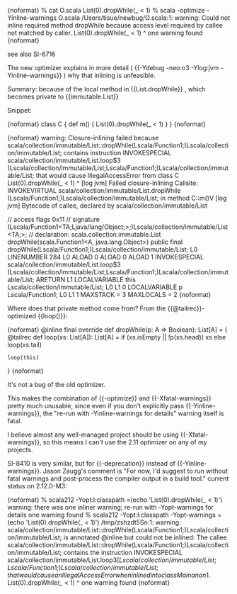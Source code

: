{noformat}
% cat O.scala
List(0).dropWhile(_ < 1)
% scala -optimize -Yinline-warnings O.scala
/Users/tisue/newbug/O.scala:1: warning: Could not inline required method dropWhile because access level required by callee not matched by caller.
List(0).dropWhile(_ < 1)
                 ^
one warning found
{noformat}

see also SI-6716

The new optimizer explains in more detail ( {{-Ydebug -neo:o3 -Ylog:jvm -Yinline-warnings}} ) why that inlining is unfeasible.

Summary: because of the local method in {{List.dropWhile}} , which becomes private to {{immutable.List}}

Snippet:

{noformat}
class C {
  def m() {
    List(0).dropWhile(_ < 1)
  }
}
{noformat}



{noformat}
warning: Closure-inlining failed because
  scala/collection/immutable/List::dropWhile(Lscala/Function1;)Lscala/collection/immutable/List;
contains instruction 
  INVOKESPECIAL 
    scala/collection/immutable/List.loop$3
    (Lscala/collection/immutable/List;Lscala/Function1;)Lscala/collection/immutable/List;
that would cause IllegalAccessError from class C
    List(0).dropWhile(_ < 1)
                     ^
[log jvm] Failed closure-inlining Callsite:
            INVOKEVIRTUAL
            scala/collection/immutable/List.dropWhile
            (Lscala/Function1;)Lscala/collection/immutable/List; 
          in method C::m()V
[log jvm] Bytecode of callee, declared by scala/collection/immutable/List 

  // access flags 0x11
  // signature (Lscala/Function1<TA;Ljava/lang/Object;>;)Lscala/collection/immutable/List<TA;>;
  // declaration: scala.collection.immutable.List<A> dropWhile(scala.Function1<A, java.lang.Object>)
  public final dropWhile(Lscala/Function1;)Lscala/collection/immutable/List;
   L0
    LINENUMBER 284 L0
    ALOAD 0
    ALOAD 0
    ALOAD 1
    INVOKESPECIAL 
      scala/collection/immutable/List.loop$3 
     (Lscala/collection/immutable/List;Lscala/Function1;)Lscala/collection/immutable/List;
    ARETURN
   L1
    LOCALVARIABLE this Lscala/collection/immutable/List; L0 L1 0
    LOCALVARIABLE p Lscala/Function1; L0 L1 1
    MAXSTACK = 3
    MAXLOCALS = 2
{noformat}

Where does that private method come from? From the {{@tailrec}}-optimized {{loop()}}:

{noformat}
  @inline final override def dropWhile(p: A => Boolean): List[A] = {
    @tailrec
    def loop(xs: List[A]): List[A] =
      if (xs.isEmpty || !p(xs.head)) xs
      else loop(xs.tail)

    loop(this)
  }
{noformat}


It's not a bug of the old optimizer.


This makes the combination of {{-optimize}} and {{-Xfatal-warnings}} pretty much unusable, since even if you don't explicitly pass {{-Yinline-warnings}}, the "re-run with -Yinline-warnings for details" warning itself is fatal.

I believe almost any well-managed project should be using {{-Xfatal-warnings}}, so this means I can't use the 2.11 optimizer on any of my projects.

SI-8410 is very similar, but for {{-deprecation}} instead of {{-Yinline-warnings}}. Jason Zaugg's comment is "For now, I'd suggest to run without fatal warnings and post-process the compiler output in a build tool."
current status on 2.12.0-M3:

{noformat}
% scala212 -Yopt:l:classpath =(echo 'List(0).dropWhile(_ < 1)')
warning: there was one inliner warning; re-run with -Yopt-warnings for details
one warning found
% scala212 -Yopt:l:classpath -Yopt-warnings =(echo 'List(0).dropWhile(_ < 1)')
/tmp/zshzdt5Sn:1: warning: scala/collection/immutable/List::dropWhile(Lscala/Function1;)Lscala/collection/immutable/List; is annotated @inline but could not be inlined:
The callee scala/collection/immutable/List::dropWhile(Lscala/Function1;)Lscala/collection/immutable/List; contains the instruction INVOKESPECIAL scala/collection/immutable/List.loop$3 (Lscala/collection/immutable/List;Lscala/Function1;)Lscala/collection/immutable/List;
that would cause an IllegalAccessError when inlined into class Main$$anon$1.
List(0).dropWhile(_ < 1)
                 ^
one warning found
{noformat}
